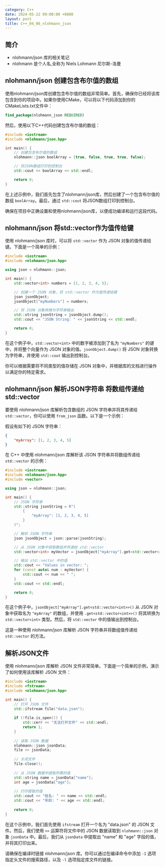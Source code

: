 ```yaml
---
category: C++
date: 2024-05-22 09:00:00 +0800
layout: post
title: C++_04_06_nlohmann_json
---
```

## 简介

+ nlohmann/json 库的相关笔记
+ nlohmann 是个人名,全称为 Niels Lohmann 尼尔斯-洛曼

## nlohmann/json 创建包含布尔值的数组

使用nlohmann/json库创建包含布尔值的数组非常简单。首先，确保你已经将该库包含到你的项目中。如果你使用CMake，可以将以下代码添加到你的CMakeLists.txt文件中：

```cmake
find_package(nlohmann_json REQUIRED)
```

然后，使用以下C++代码创建包含布尔值的数组：

```cpp
#include <iostream>
#include <nlohmann/json.hpp>

int main() {
    // 创建包含布尔值的数组
    nlohmann::json boolArray = {true, false, true, true, false};

    // 将JSON数组打印到控制台
    std::cout << boolArray << std::endl;

    return 0;
}
```

在上述示例中，我们首先包含了nlohmann/json库，然后创建了一个包含布尔值的数组 `boolArray`。最后，通过 `std::cout` 将JSON数组打印到控制台。

确保在项目中正确设置和使用nlohmann/json库，以便成功编译和运行这段代码。

## nlohmann/json 将std::vector作为值传给键

使用 nlohmann/json 库时，可以将 `std::vector` 作为 JSON 对象的值传递给键。下面是一个简单的示例：

```cpp
#include <iostream>
#include <nlohmann/json.hpp>

using json = nlohmann::json;

int main() {
    std::vector<int> numbers = {1, 2, 3, 4, 5};

    // 创建一个 JSON 对象，将 std::vector 作为值传递给键
    json jsonObject;
    jsonObject["myNumbers"] = numbers;

    // 将 JSON 对象转换为字符串输出
    std::string jsonString = jsonObject.dump();
    std::cout << "JSON String: " << jsonString << std::endl;

    return 0;
}
```

在这个例子中，`std::vector<int>` 中的数字被添加到了名为 `"myNumbers"` 的键中，并将整个向量作为 JSON 对象的值。`jsonObject.dump()` 将 JSON 对象转换为字符串，并使用 `std::cout` 输出到控制台。

你可以根据需要将不同类型的值存储在 JSON 对象中，并根据库的文档进行操作以满足你的特定需求。

## nlohmann/json 解析JSON字符串 将数组传递给std::vector

要使用 nlohmann/json 库解析包含数组的 JSON 字符串并将其传递给 `std::vector`，你可以使用 `from_json` 函数。以下是一个示例：

假设有如下的 JSON 字符串：

```json
{
    "myArray": [1, 2, 3, 4, 5]
}
```

在 C++ 中使用 nlohmann/json 库解析该 JSON 字符串并将数组传递给 `std::vector` 的示例：

```cpp
#include <iostream>
#include <nlohmann/json.hpp>
#include <vector>

using json = nlohmann::json;

int main() {
    // JSON 字符串
    std::string jsonString = R"(
        {
            "myArray": [1, 2, 3, 4, 5]
        }
    )";

    // 解析 JSON 字符串
    json jsonObject = json::parse(jsonString);

    // 从 JSON 对象中获取数组并传递给 std::vector
    std::vector<int> myVector = jsonObject["myArray"].get<std::vector<int>>();

    // 输出 std::vector 中的值
    std::cout << "Values in vector: ";
    for (const auto& num : myVector) {
        std::cout << num << " ";
    }
    std::cout << std::endl;

    return 0;
}
```

在这个例子中，`jsonObject["myArray"].get<std::vector<int>>()` 从 JSON 对象中获取名为 `"myArray"` 的数组，并使用 `.get<std::vector<int>>()` 将其转换为 `std::vector<int>` 类型。然后，将 `std::vector` 中的值输出到控制台。

这是一种使用 nlohmann/json 库解析 JSON 字符串并将数组值传递给 `std::vector` 的方法。

## 解析JSON文件

使用 nlohmann/json 库解析 JSON 文件非常简单。下面是一个简单的示例，演示了如何使用该库解析 JSON 文件：

```cpp
#include <iostream>
#include <fstream>
#include <nlohmann/json.hpp>

int main() {
    // 打开 JSON 文件
    std::ifstream file("data.json");
    
    if (!file.is_open()) {
        std::cerr << "无法打开文件" << std::endl;
        return 1;
    }
    
    // 读取 JSON 数据
    nlohmann::json jsonData;
    file >> jsonData;
    
    // 关闭文件
    file.close();
    
    // 从 JSON 数据中提取所需的值
    std::string name = jsonData["name"];
    int age = jsonData["age"];
    
    // 打印提取的值
    std::cout << "姓名: " << name << std::endl;
    std::cout << "年龄: " << age << std::endl;
    
    return 0;
}
```

在这个示例中，我们首先使用 `ifstream` 打开一个名为 "data.json" 的 JSON 文件。然后，我们使用 `>>` 运算符将文件中的 JSON 数据读取到 `nlohmann::json` 对象 `jsonData` 中。最后，我们从 `jsonData` 中提取出 "name" 和 "age" 字段的值，并将其打印出来。

请确保在编译时链接 nlohmann/json 库。你可以通过在编译命令中添加 `-I` 选项指定头文件的搜索路径，以及 `-l` 选项指定库文件的链接。